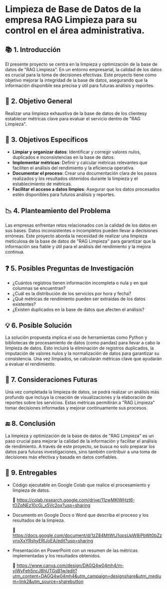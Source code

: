 # Limpieza de Base de Datos de la empresa RAG Limpieza para su control en el área administrativa.  

## 📚 1. Introducción

El presente proyecto se centra en la limpieza y optimización de la base de datos de "RAG Limpieza". En un entorno empresarial, la calidad de los datos es crucial para la toma de decisiones efectivas. Este proyecto tiene como objetivo mejorar la integridad de la base de datos, asegurando que la información disponible sea precisa y útil para futuras análisis y reportes.

## 🎯 2. Objetivo General

Realizar una limpieza exhaustiva de la base de datos de los clientesy establecer métricas clave para evaluar el servicio dentro de "RAG Limpieza".

## 📝 3. Objetivos Específicos

- **Limpiar y organizar datos**: Identificar y corregir valores nulos, duplicados e inconsistencias en la base de datos.
- **Implementar métricas**: Definir y calcular métricas relevantes que faciliten el análisis del rendimiento y la eficiencia operativa.
- **Documentar el proceso**: Crear una documentación clara de los pasos realizados y los resultados obtenidos durante la limpieza y el establecimiento de métricas.
- **Facilitar el acceso a datos limpios**: Asegurar que los datos procesados estén disponibles para futuros análisis y reportes.

## 📉 4. Planteamiento del Problema

Las empresas enfrentan retos relacionados con la calidad de los datos en sus bases. Datos inconsistentes o incompletos pueden llevar a decisiones erróneas. Este proyecto aborda la necesidad de realizar una limpieza meticulosa de la base de datos de "RAG Limpieza" para garantizar que la información sea fiable y útil para el análisis del rendimiento y la mejora continua.

## ❓ 5. Posibles Preguntas de Investigación

- ¿Cuántos registros tienen información incompleta o nula y en qué columnas se encuentran?
- ¿Cuál es la distribución de los servicios por hora y fecha?
- ¿Qué métricas de rendimiento pueden ser extraídas de los datos existentes?
- ¿Existen duplicados en la base de datos que afecten el análisis?

## 💡 6. Posible Solución

La solución propuesta implica el uso de herramientas como Python y bibliotecas de procesamiento de datos (como pandas) para llevar a cabo la limpieza de datos. Esto incluirá la eliminación de registros duplicados, la imputación de valores nulos y la normalización de datos para garantizar su consistencia. Una vez limpiados, se calcularán métricas clave que ayudarán a evaluar el rendimiento.

## 🌟 7. Consideraciones Futuras

Una vez completada la limpieza de datos, se podrá realizar un análisis más profundo que incluya la creación de visualizaciones y la elaboración de reportes sobre los servicios. Estas métricas permitirán a "RAG Limpieza" tomar decisiones informadas y mejorar continuamente sus procesos.

## 🔚 8. Conclusión

La limpieza y optimización de la base de datos de "RAG Limpieza" es un paso crucial para mejorar la calidad de la información y facilitar el análisis de rendimiento. A través de este proyecto, se busca no solo preparar los datos para futuras investigaciones, sino también contribuir a una toma de decisiones más efectiva y basada en datos confiables.

## 📂 9. Entregables

- Código ejecutable en Google Colab que realice el procesamiento y limpieza de datos.
  
  🔗 https://colab.research.google.com/drive/11zwMKlWHzt6-tOZpNEz10cGj_x5Vc2ox?usp=sharing
- Documento en Google Docs o Word que describa el proceso y los resultados de la limpieza.
  
  🔗 https://docs.google.com/document/d/1zZ84MtWtJ1opsUpW8jPbWt0bZzvnxXxYRshyERIJoEA/edit?usp=sharing
  
- Presentación en PowerPoint con un resumen de las métricas implementadas y los resultados obtenidos.

   🔗   https://www.canva.com/design/DAGQ4w04mh4/m-yjWyFeh5ncJ8hUTGsB1w/edit?utm_content=DAGQ4w04mh4&utm_campaign=designshare&utm_medium=link2&utm_source=sharebutton
